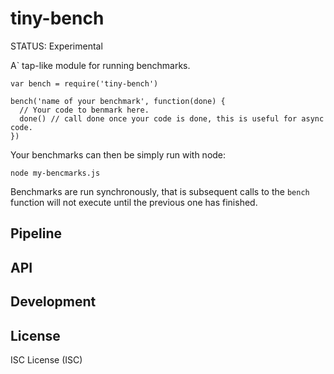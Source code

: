 # tiny-bench

STATUS: Experimental

A` tap-like module for running benchmarks.

    var bench = require('tiny-bench')

    bench('name of your benchmark', function(done) {
      // Your code to benmark here.
      done() // call done once your code is done, this is useful for async code.
    })

Your benchmarks can then be simply run with node:

    node my-bencmarks.js

Benchmarks are run synchronously, that is subsequent calls to the `bench`
function will not execute until the previous one has finished.

## Pipeline

## API

## Development

## License

ISC License (ISC)
